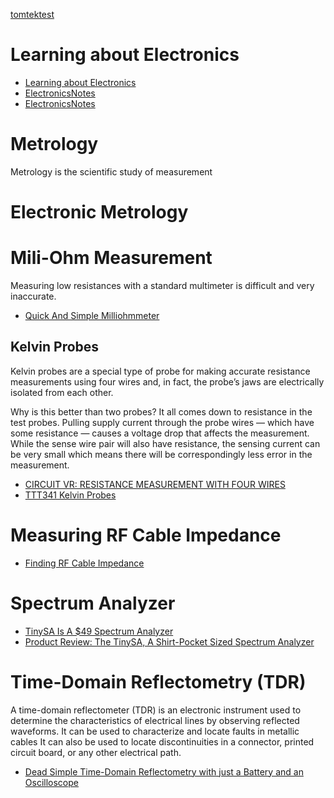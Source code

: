 
[tomtektest](https://www.youtube.com/channel/UCUEo3LPGD1gWfGJQoE0i1Gg/playlists)

# Learning about Electronics
* [Learning about Electronics](http://www.learningaboutelectronics.com/)
* [ElectronicsNotes](https://www.youtube.com/channel/UCj5v6V19CtjoeFzuiiEQpRg)
* [ElectronicsNotes](https://www.electronics-notes.com/)

# Metrology
Metrology is the scientific study of measurement

# Electronic Metrology

# Mili-Ohm Measurement
Measuring low resistances with a standard multimeter is difficult and very inaccurate.

* [Quick And Simple Milliohmmeter](https://hackaday.com/2020/11/04/quick-and-simple-milliohmmeter/)

## Kelvin Probes
Kelvin probes are a special type of probe for making accurate resistance measurements using four wires and, in fact, the probe’s jaws are electrically isolated from each other.

 Why is this better than two probes? It all comes down to resistance in the test probes. Pulling supply current through the probe wires — which have some resistance — causes a voltage drop that affects the measurement. While the sense wire pair will also have resistance, the sensing current can be very small which means there will be correspondingly less error in the measurement.

* [CIRCUIT VR: RESISTANCE MEASUREMENT WITH FOUR WIRES](https://hackaday.com/2019/06/05/circuit-vr-resistance-measurement-with-four-wires/)
* [TTT341 Kelvin Probes](https://www.youtube.com/watch?v=Y5SYuXyRO2I)

# Measuring RF Cable Impedance
* [Finding RF Cable Impedance](https://hackaday.com/2020/05/24/finding-rf-cable-impedance/)

# Spectrum Analyzer
* [TinySA Is A $49 Spectrum Analyzer](https://hackaday.com/2020/09/01/tinysa-is-a-49-spectrum-analyzer/)
* [Product Review: The TinySA, A Shirt-Pocket Sized Spectrum Analyzer](https://hackaday.com/2020/11/09/product-review-the-tinysa-a-shirt-pocket-sized-spectrum-analyzer/)

# Time-Domain Reflectometry (TDR)
A time-domain reflectometer (TDR) is an electronic instrument used to determine the characteristics of electrical lines by observing reflected waveforms.
It can be used to characterize and locate faults in metallic cables  It can also be used to locate discontinuities in a connector, printed circuit board, or any other electrical path.

* [Dead Simple Time-Domain Reflectometry with just a Battery and an Oscilloscope](https://hackaday.com/2020/12/14/dead-simple-time-domain-reflectometry-with-just-a-battery-and-an-oscilloscope/)

